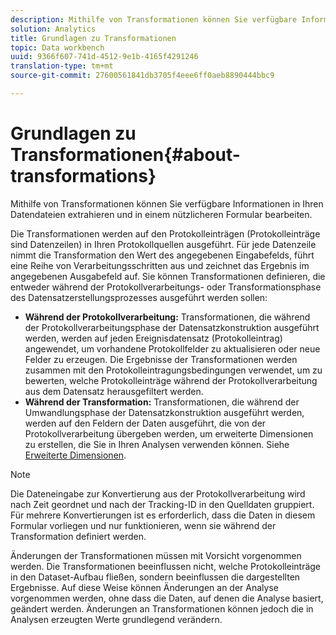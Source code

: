 ```yaml
---
description: Mithilfe von Transformationen können Sie verfügbare Informationen in Ihren Datendateien extrahieren und in einem nützlicheren Formular bearbeiten.
solution: Analytics
title: Grundlagen zu Transformationen
topic: Data workbench
uuid: 9366f607-741d-4512-9e1b-4165f4291246
translation-type: tm+mt
source-git-commit: 27600561841db3705f4eee6ff0aeb8890444bbc9

---
```



# Grundlagen zu Transformationen{#about-transformations}

Mithilfe von Transformationen können Sie verfügbare Informationen in Ihren Datendateien extrahieren und in einem nützlicheren Formular bearbeiten.

Die Transformationen werden auf den Protokolleinträgen (Protokolleinträge sind Datenzeilen) in Ihren Protokollquellen ausgeführt. Für jede Datenzeile nimmt die Transformation den Wert des angegebenen Eingabefelds, führt eine Reihe von Verarbeitungsschritten aus und zeichnet das Ergebnis im angegebenen Ausgabefeld auf. Sie können Transformationen definieren, die entweder während der Protokollverarbeitungs- oder Transformationsphase des Datensatzerstellungsprozesses ausgeführt werden sollen:

* **Während der Protokollverarbeitung:** Transformationen, die während der Protokollverarbeitungsphase der Datensatzkonstruktion ausgeführt werden, werden auf jeden Ereignisdatensatz (Protokolleintrag) angewendet, um vorhandene Protokollfelder zu aktualisieren oder neue Felder zu erzeugen. Die Ergebnisse der Transformationen werden zusammen mit den Protokolleintragungsbedingungen verwendet, um zu bewerten, welche Protokolleinträge während der Protokollverarbeitung aus dem Datensatz herausgefiltert werden.
* **Während der Transformation:** Transformationen, die während der Umwandlungsphase der Datensatzkonstruktion ausgeführt werden, werden auf den Feldern der Daten ausgeführt, die von der Protokollverarbeitung übergeben werden, um erweiterte Dimensionen zu erstellen, die Sie in Ihren Analysen verwenden können. Siehe [Erweiterte Dimensionen](../../../home/c-dataset-const-proc/c-ex-dim/c-abt-ex-dim.md).

>[!NOTE]
>
>Die Dateneingabe zur Konvertierung aus der Protokollverarbeitung wird nach Zeit geordnet und nach der Tracking-ID in den Quelldaten gruppiert. Für mehrere Konvertierungen ist es erforderlich, dass die Daten in diesem Formular vorliegen und nur funktionieren, wenn sie während der Transformation definiert werden.

Änderungen der Transformationen müssen mit Vorsicht vorgenommen werden. Die Transformationen beeinflussen nicht, welche Protokolleinträge in den Dataset-Aufbau fließen, sondern beeinflussen die dargestellten Ergebnisse. Auf diese Weise können Änderungen an der Analyse vorgenommen werden, ohne dass die Daten, auf denen die Analyse basiert, geändert werden. Änderungen an Transformationen können jedoch die in Analysen erzeugten Werte grundlegend verändern.
